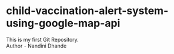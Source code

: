 # child-vaccination-alert-system-using-google-map-api
This is my first Git Repository.
<br>
Author - Nandini Dhande
